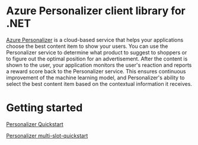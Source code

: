 # Azure Personalizer client library for .NET

[Azure Personalizer](https://docs.microsoft.com/azure/cognitive-services/personalizer/)
is a cloud-based service that helps your applications choose the best content item to show your users. You can use the Personalizer service to determine what product to suggest to shoppers or to figure out the optimal position for an advertisement. After the content is shown to the user, your application monitors the user's reaction and reports a reward score back to the Personalizer service. This ensures continuous improvement of the machine learning model, and Personalizer's ability to select the best content item based on the contextual information it receives.

# Getting started
[comment]: <> (TODO -- 1. change the version in the quickstart once the SDK is realeased. 2. Change multi-slot quickstart to use sdk instead of HTTP)
[Personalizer Quickstart](https://docs.microsoft.com/azure/cognitive-services/personalizer/quickstart-personalizer-sdk?pivots=programming-language-csharp)

[Personalizer multi-slot-quickstart](https://docs.microsoft.com/azure/cognitive-services/personalizer/how-to-multi-slot?pivots=programming-language-csharp)

